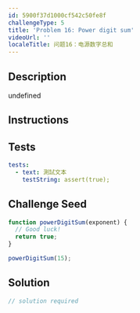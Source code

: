 ```yaml
---
id: 5900f37d1000cf542c50fe8f
challengeType: 5
title: 'Problem 16: Power digit sum'
videoUrl: ''
localeTitle: 问题16：电源数字总和
---
```


## Description
undefined

## Instructions
<section id="instructions">
</section>

## Tests
<section id='tests'>

```yml
tests:
  - text: 測試文本
    testString: assert(true);

```

</section>

## Challenge Seed
<section id='challengeSeed'>

<div id='js-seed'>

```js
function powerDigitSum(exponent) {
  // Good luck!
  return true;
}

powerDigitSum(15);

```

</div>



</section>

## Solution
<section id='solution'>

```js
// solution required
```
</section>
